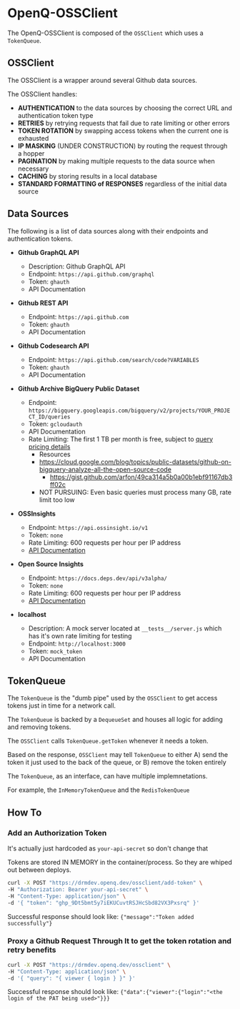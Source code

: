 # OpenQ-OSSClient

The OpenQ-OSSClient is composed of the `OSSClient` which uses a `TokenQueue`.

## OSSClient

The OSSClient is a wrapper around several Github data sources.

The OSSClient handles:

- **AUTHENTICATION** to the data sources by choosing the correct URL and authentication token type
- **RETRIES** by retrying requests that fail due to rate limiting or other errors
- **TOKEN ROTATION** by swapping access tokens when the current one is exhausted
- **IP MASKING** (UNDER CONSTRUCTION) by routing the request through a hopper
- **PAGINATION** by making multiple requests to the data source when necessary
- **CACHING** by storing results in a local database
- **STANDARD FORMATTING of RESPONSES** regardless of the initial data source

## Data Sources

The following is a list of data sources along with their endpoints and authentication tokens.

- **Github GraphQL API**
  - Description: Github GraphQL API
  - Endpoint: `https://api.github.com/graphql`
  - Token: `ghauth`
  - API Documentation

- **Github REST API**
  - Endpoint: `https://api.github.com`
  - Token: `ghauth`
  - API Documentation

- **Github Codesearch API**
  - Endpoint: `https://api.github.com/search/code?VARIABLES`
  - Token: `ghauth`
  - API Documentation

- **Github Archive BigQuery Public Dataset**
  - Endpoint: `https://bigquery.googleapis.com/bigquery/v2/projects/YOUR_PROJECT_ID/queries`
  - Token: `gcloudauth`
  - API Documentation
  - Rate Limiting: The first 1 TB per month is free, subject to [query pricing details](https://cloud.google.com/bigquery/pricing#analysis_pricing_models)
	- Resources
  	- https://cloud.google.com/blog/topics/public-datasets/github-on-bigquery-analyze-all-the-open-source-code
		- https://gist.github.com/arfon/49ca314a5b0a00b1ebf91167db3ff02c
	- NOT PURSUING: Even basic queries must process many GB, rate limit too low

- **OSSInsights** 
  - Endpoint: `https://api.ossinsight.io/v1`
  - Token: `none`
  - Rate Limiting: 600 requests per hour per IP address
  - [API Documentation](https://ossinsight.io/docs/api)

- **Open Source Insights**
  - Endpoint: `https://docs.deps.dev/api/v3alpha/`
  - Token: `none`
  - Rate Limiting: 600 requests per hour per IP address
  - [API Documentation](https://docs.deps.dev/)

- **localhost**
  - Description: A mock server located at `__tests__/server.js` which has it's own rate limiting for testing
  - Endpoint: `http://localhost:3000`
  - Token: `mock_token`
  - API Documentation

## TokenQueue

The `TokenQueue` is the "dumb pipe" used by the `OSSClient` to get access tokens just in time for a network call.

The `TokenQueue` is backed by a `DequeueSet` and houses all logic for adding and removing tokens.

The `OSSClient` calls `TokenQueue.getToken` whenever it needs a token.

Based on the response, `OSSClient` may tell `TokenQueue` to either A) send the token it just used to the back of the queue, or B) remove the token entirely

The `TokenQueue`, as an interface, can have multiple implemnetations.

For example, the `InMemoryTokenQueue` and the `RedisTokenQueue`

## How To

### Add an Authorization Token

It's actually just hardcoded as `your-api-secret` so don't change that

Tokens are stored IN MEMORY in the container/process. So they are whiped out between deploys.

```bash
curl -X POST "https://drmdev.openq.dev/ossclient/add-token" \
-H "Authorization: Bearer your-api-secret" \ 
-H "Content-Type: application/json" \
-d '{ "token": "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" }'
```

Successful response should look like: `{"message":"Token added successfully"}`

### Proxy a Github Request Through It to get the token rotation and retry benefits

```bash
curl -X POST "https://drmdev.openq.dev/ossclient" \
-H "Content-Type: application/json" \
-d '{ "query": "{ viewer { login } }" }'
```

Successful response should look like: `{"data":{"viewer":{"login":"<the login of the PAT being used>"}}}`